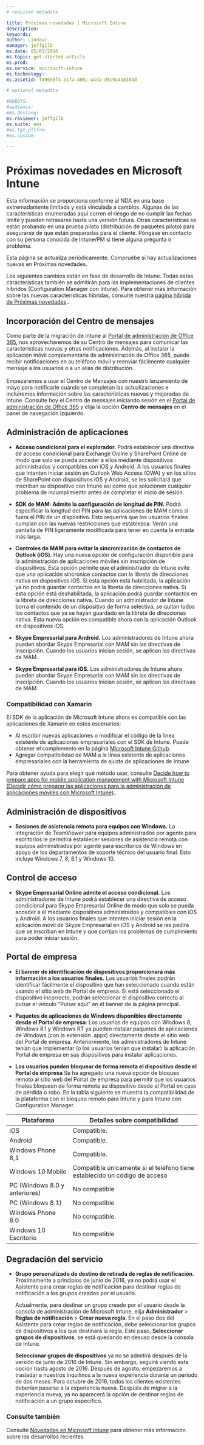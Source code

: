 ```yaml
---
# required metadata

title: Próximas novedades | Microsoft Intune
description:
keywords:
author: Lindavr
manager: jeffgilb
ms.date: 05/03/2016
ms.topic: get-started-article
ms.prod:
ms.service: microsoft-intune
ms.technology:
ms.assetid: f49650f4-31fa-406c-a4da-d8c9a4a8384d

# optional metadata

#ROBOTS:
#audience:
#ms.devlang:
ms.reviewer: jeffgilb
ms.suite: ems
#ms.tgt_pltfrm:
#ms.custom:

---
```


# Próximas novedades en Microsoft Intune
Esta información se proporciona conforme al NDA en una base extremadamente limitada y está vinculada a cambios. Algunas de las características enumeradas aquí corren el riesgo de no cumplir las fechas límite y pueden retrasarse hasta una versión futura. Otras características se están probando en una prueba piloto (distribución de paquetes piloto) para asegurarse de que están preparadas para el cliente. Póngase en contacto con su persona conocida de Intune/PM si tiene alguna pregunta o problema.

Esta página se actualiza periódicamente. Compruebe si hay actualizaciones nuevas en Próximas novedades.

Los siguientes cambios están en fase de desarrollo de Intune. Todas estas características también se admitirán para las implementaciones de clientes híbridos (Configuration Manager con Intune). Para obtener más información sobre las nuevas características híbridas, consulte nuestra [página híbrida de Próximas novedades](https://technet.microsoft.com/en-US/library/mt718155(TechNet.10).aspx)..

## Incorporación del Centro de mensajes
Como parte de la migración de Intune al [Portal de administración de Office 365](https://portal.office.com/), nos aprovecharemos de su Centro de mensajes para comunicar las características nuevas y otras notificaciones.  Además, al instalar la aplicación móvil complementaria de administración de Office 365, puede recibir notificaciones en su teléfono móvil y reenviar fácilmente cualquier mensaje a los usuarios o a un alias de distribución.<br>  
Empezaremos a usar el Centro de Mensajes con nuestro lanzamiento de mayo para notificarle cuándo se completan las actualizaciones e incluiremos información sobre las características nuevas y mejoradas de Intune.  Consulte hoy el Centro de mensajes iniciando sesión en el [Portal de administración de Office 365](https://portal.office.com/) y elija la opción **Centro de mensajes** en el panel de navegación izquierdo.
<!---TFS 1242782--->


## Administración de aplicaciones
- **Acceso condicional para el explorador.** Podrá establecer una directiva de acceso condicional para Exchange Online y SharePoint Online de modo que solo se pueda acceder a ellos mediante dispositivos administrados y compatibles con iOS y Android. A los usuarios finales que intenten iniciar sesión en Outlook Web Access (OWA) y en los sitios de SharePoint con dispositivos iOS y Android, se les solicitará que inscriban su dispositivo con Intune así como que solucionen cualquier problema de incumplimiento antes de completar el inicio de sesión.
<!---TFS 1175844--->

- **SDK de MAM: Admite la configuración de longitud de PIN.** Podrá especificar la longitud del PIN para las aplicaciones de MAM como si fuera el PIN de un dispositivo. Esto requerirá que los usuarios finales cumplan con las nuevas restricciones que establezca. Verán una pantalla de PIN ligeramente modificada para tener en cuenta la entrada más larga.
<!--- TFS 1104753--->

- **Controles de MAM para evitar la sincronización de contactos de Outlook (iOS).** Hay una nueva opción de configuración disponible para la administración de aplicaciones móviles sin inscripción de dispositivos. Esta opción permite que el administrador de Intune evite que una aplicación sincronice contactos con la libreta de direcciones nativa en dispositivos iOS. Si esta opción está habilitada, la aplicación ya no podrá guardar contactos en la libreta de direcciones nativa. Si esta opción está deshabilitada, la aplicación podrá guardar contactos en la libreta de direcciones nativa. Cuando un administrador de Intune borra el contenido de un dispositivo de forma selectiva, se quitan todos los contactos que ya se hayan guardado en la libreta de direcciones nativa. Esta nueva opción es compatible ahora con la aplicación Outlook en dispositivos iOS.
<!---TFS item 1276166--->

- **Skype Empresarial para Android.** Los administradores de Intune ahora pueden abordar Skype Empresarial con MAM sin las directivas de inscripción.  Cuando los usuarios inician sesión, se aplican las directivas de MAM.
<!--- TFS item 1248444 --->

- **Skype Empresarial para iOS.** Los administradores de Intune ahora pueden abordar Skype Empresarial con MAM sin las directivas de inscripción.  Cuando los usuarios inician sesión, se aplican las directivas de MAM.
<!--- TFS item 1248443 --->

### Compatibilidad con Xamarin
El SDK de la aplicación de Microsoft Intune ahora es compatible con las aplicaciones de Xamarin en estos escenarios:

- Al escribir nuevas aplicaciones o modificar el código de la línea existente de aplicaciones empresariales con el SDK de Intune. Puede obtener el complemento en la página [Microsoft Intune Github](https://github.com/msintuneappsdk).
- Agregar compatibilidad de MAM a la línea existente de aplicaciones empresariales con la herramienta de ajuste de aplicaciones de Intune

Para obtener ayuda para elegir qué método usar, consulte [Decide how to prepare apps for mobile application management with Microsoft Intune (Decidir cómo preparar las aplicaciones para la administración de aplicaciones móviles con Microsoft Intune)](https://docs.microsoft.com/en-us/intune/deploy-use/decide-how-to-prepare-apps-for-mobile-application-management-with-microsoft-intune)..
<!--- TFS 1061478 & TFS 1152340--->


## Administración de dispositivos
- **Sesiones de asistencia remota para equipos con Windows.** La integración de TeamViewer para equipos administrados por agente para escritorios le permitirá establecer sesiones de asistencia remota con equipos administrados por agente para escritorios de Windows en apoyo de los departamentos de soporte técnico del usuario final. Esto incluye Windows 7, 8, 8.1 y Windows 10.
<!--- TFS 1284856--->


<!--- TFS item 1274326 --->

## Control de acceso
* **Skype Empresarial Online admite el acceso condicional.** Los administradores de Intune podrá establecer una directiva de acceso condicional para Skype Empresarial Online de modo que solo se pueda acceder a él mediante dispositivos administrados y compatibles con iOS y Android. A los usuarios finales que intenten iniciar sesión en la aplicación móvil de Skype Empresarial en iOS y Android se les pedirá que se inscriban en Intune y que corrijan los problemas de cumplimiento para poder iniciar sesión.
<!---TFS item 1254499--->

## Portal de empresa
* **El banner de identificación de dispositivos proporcionará más información a los usuarios finales.** Los usuarios finales podrán identificar fácilmente el dispositivo que han seleccionado cuando están usando el sitio web de Portal de empresa. Si está seleccionado el dispositivo incorrecto, podrán seleccionar el dispositivo correcto al pulsar el vínculo "Pulsar aquí" en el banner de la página principal.
<!--- TFS 1231157--->

* **Paquetes de aplicaciones de Windows disponibles directamente desde el Portal de empresa**: Los usuarios de equipos con Windows 8, Windows 8.1 y Windows RT ya pueden instalar paquetes de aplicaciones de Windows (con la extensión .appx) directamente desde el sitio web del Portal de empresa. Anteriormente, los administradores de Intune tenían que implementar (o los usuarios tenían que instalar) la aplicación Portal de empresa en sus dispositivos para instalar aplicaciones.
<!--- TFS item 1082481 --->

* **Los usuarios pueden bloquear de forma remota el dispositivo desde el Portal de empresa** Se ha agregado una nueva opción de bloqueo remoto al sitio web del Portal de empresa para permitir que los usuarios finales bloqueen de forma remota su dispositivo desde el Portal en caso de pérdida o robo. En la tabla siguiente se muestra la compatibilidad de la plataforma con el bloqueo remoto para Intune y para Intune con Configuration Manager.
<!--- TFS item 1195661 --->

|Plataforma  |Detalles sobre compatibilidad|
|---------|---------|
|iOS | Compatible.|
|Android | Compatible.|
|Windows Phone 8,1 | Compatible.|
|Windows 10 Mobile | Compatible únicamente si el teléfono tiene establecido un código de acceso|
|PC (Windows 8.0 y anteriores) | No compatible|
|PC (Windows 8.1) | No compatible|
|Windows Phone 8.0 | No compatible.|
|Windows 10 Escritorio | No compatible|

## Degradación del servicio
* **Grupo personalizado de destino de retirada de reglas de notificación.** Próximamente a principios de junio de 2016, ya no podrá usar el Asistente para crear reglas de notificación para destinar reglas de notificación a los grupos creados por el usuario.

    Actualmente, para destinar un grupo creado por el usuario desde la consola de administración de Microsoft Intune, elija **Administrador** > **Reglas de notificación** > **Crear nueva regla**. En el paso dos del Asistente para crear reglas de notificación, debe seleccionar los grupos de dispositivos a los que destinará la regla. Este paso, **Seleccionar grupos de dispositivos**, se está quedando en desuso desde la consola de Intune.

    **Seleccionar grupos de dispositivos** ya no se admitirá después de la versión de junio de 2016 de Intune. Sin embargo, seguirá viendo esta opción hasta agosto de 2016. Después de agosto, empezaremos a trasladar a nuestros inquilinos a la nueva experiencia durante un periodo de dos meses. Para octubre de 2016, todos los clientes existentes deberían pasarse a la experiencia nueva. Después de migrar a la experiencia nueva, ya no aparecerá la opción de destinar reglas de notificación a un grupo específico.
<!---   TFS 1278864--->







### Consulte también
Consulte [Novedades en Microsoft Intune](whats-new-in-microsoft-intune.md) para obtener más información sobre los desarrollos recientes.


<!--HONumber=May16_HO1-->


